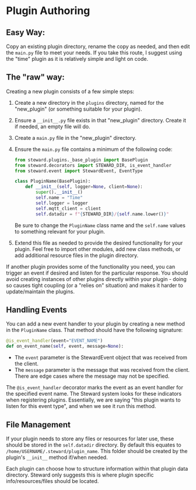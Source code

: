 # Plugin Authoring

## Easy Way:

Copy an existing plugin directory, rename the copy as needed, and then edit the `main.py` file to meet your needs.  If you take this route, I suggest using the "time" plugin as it is relatively simple and light on code.


## The "raw" way:
Creating a new plugin consists of a few simple steps:

1. Create a new directory in the `plugins` directory, named for the "new_plugin" (or something suitable for your plugin).
1. Ensure a `__init__.py` file exists in that "new_plugin" directory.  Create it if needed, an empty file will do.
1. Create a `main.py` file in the "new_plugin" directory.
1. Ensure the `main.py` file contains a minimum of the following code:

    ```python
    from steward.plugins._base_plugin import BasePlugin
    from steward.decorators import STEWARD_DIR, is_event_handler
    from steward.event import StewardEvent, EventType

    class PluginName(BasePlugin):
        def __init__(self, logger=None, client=None):
            super().__init__()
            self.name = "Time"   
            self.logger = logger
            self.mqtt_client = client
            self.datadir = f"{STEWARD_DIR}/{self.name.lower()}"

    ```

    Be sure to change the `PluginName` class name and the `self.name` values to something relevant for your plugin.

1. Extend this file as needed to provide the desired functionality for your plugin.  Feel free to import other modules, add new class methods, or add additional resource files in the plugin directory.

If another plugin provides some of the functionality you need, you can trigger an event if desired and listen for the particular response.  You should avoid creating instances of other plugins directly within your plugin - doing so causes tight coupling (or a "relies on" situation) and makes it harder to update/maintain the plugins.

## Handling Events

You can add a new event handler to your plugin by creating a new method in the `PluginName` class.  That method should have the following signature:

```python
@is_event_handler(event="EVENT_NAME")
def on_event_name(self, event, message=None):
```

- The `event` parameter is the StewardEvent object that was received from the client.
- The `message` parameter is the message that was received from the client.  There are edge cases where the message may not be specified.

The `@is_event_handler` decorator marks the event as an event handler for the specified event name.  The Steward system looks for these indicators when registering plugins.  Essentially, we are saying "this plugin wants to listen for this event type", and when we see it run this method.

## File Management

If your plugin needs to store any files or resources for later use, these should be stored in the `self.datadir` directory.  By default this equates to `/home/USERNAME/.steward/plugin_name`.  This folder should be created by the plugin's `__init__` method if/when needed.

Each plugin can choose how to structure information within that plugin data directory.  Steward only suggests this is where plugin specific info/resources/files should be located.
